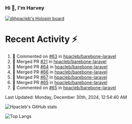 ### Hi 👋, I'm Harvey

[![@hpacleb's Holopin board](https://holopin.me/hpacleb)](https://holopin.io/@hpacleb)
# Recent Activity :zap:

<!--RECENT_ACTIVITY:start-->
1. 💬 Commented on [#63](https://github.com/hpacleb/barebone-laravel/pull/63#issuecomment-2401864341) in [hpacleb/barebone-laravel](https://github.com/hpacleb/barebone-laravel)<br>
2. 🎉 Merged PR [#21](https://github.com/hpacleb/barebone-laravel/pull/21) in [hpacleb/barebone-laravel](https://github.com/hpacleb/barebone-laravel)<br>
3. 🎉 Merged PR [#64](https://github.com/hpacleb/barebone-laravel/pull/64) in [hpacleb/barebone-laravel](https://github.com/hpacleb/barebone-laravel)<br>
4. 🎉 Merged PR [#66](https://github.com/hpacleb/barebone-laravel/pull/66) in [hpacleb/barebone-laravel](https://github.com/hpacleb/barebone-laravel)<br>
5. 🎉 Merged PR [#67](https://github.com/hpacleb/barebone-laravel/pull/67) in [hpacleb/barebone-laravel](https://github.com/hpacleb/barebone-laravel)<br>
6. 🎉 Merged PR [#65](https://github.com/hpacleb/barebone-laravel/pull/65) in [hpacleb/barebone-laravel](https://github.com/hpacleb/barebone-laravel)<br>
7. 💬 Commented on [#65](https://github.com/hpacleb/barebone-laravel/pull/65#issuecomment-2401860232) in [hpacleb/barebone-laravel](https://github.com/hpacleb/barebone-laravel)<br>
<!--RECENT_ACTIVITY:end-->

<!--RECENT_ACTIVITY:last_update-->
Last Updated: Monday, December 30th, 2024, 12:54:40 AM
<!--RECENT_ACTIVITY:last_update_end-->

![Hpacleb's GitHub stats](https://github-readme-stats-git-masterrstaa-rickstaa.vercel.app/api?username=hpacleb&show_icons=true&theme=radical&include_all_commits=true&layout=compact)

![Top Langs](https://github-readme-stats-git-masterrstaa-rickstaa.vercel.app/api/top-langs/?username=hpacleb&layout=compact&theme=radical&langs_count=8)
